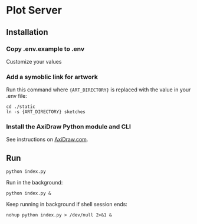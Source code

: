 # Plot Server

## Installation

### Copy .env.example to .env

Customize your values

### Add a symoblic link for artwork

Run this command where `{ART_DIRECTORY}` is replaced with the value in your .env file:

```
cd ./static
ln -s {ART_DIRECTORY} sketches
```

### Install the AxiDraw Python module and CLI

See instructions on [AxiDraw.com](https://axidraw.com/doc/py_api).

## Run

```
python index.py
```

Run in the background:

```
python index.py &
```

Keep running in background if shell session ends:

```
nohup python index.py > /dev/null 2>&1 &
```
